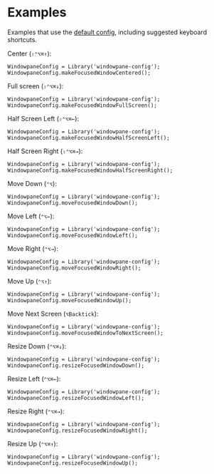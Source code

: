 # Examples

Examples that use the [default config](windowpane-config.js), including suggested keyboard shortcuts.

Center (`⇧⌃⌥⌘↑`):

	WindowpaneConfig = Library('windowpane-config');
	WindowpaneConfig.makeFocusedWindowCentered();

Full screen (`⇧⌃⌥⌘↓`):

	WindowpaneConfig = Library('windowpane-config');
	WindowpaneConfig.makeFocusedWindowFullScreen();

Half Screen Left (`⇧⌃⌥⌘←`):

	WindowpaneConfig = Library('windowpane-config');
	WindowpaneConfig.makeFocusedWindowHalfScreenLeft();

Half Screen Right (`⇧⌃⌥⌘→`):

	WindowpaneConfig = Library('windowpane-config');
	WindowpaneConfig.makeFocusedWindowHalfScreenRight();

Move Down (`⌃⌥`):

	WindowpaneConfig = Library('windowpane-config');
	WindowpaneConfig.moveFocusedWindowDown();

Move Left (`⌃⌥←`):

	WindowpaneConfig = Library('windowpane-config');
	WindowpaneConfig.moveFocusedWindowLeft();

Move Right (`⌃⌥→`):

	WindowpaneConfig = Library('windowpane-config');
	WindowpaneConfig.moveFocusedWindowRight();

Move Up (`⌃⌥↑`):

	WindowpaneConfig = Library('windowpane-config');
	WindowpaneConfig.moveFocusedWindowUp();

Move Next Screen (`⌥Backtick`):

	WindowpaneConfig = Library('windowpane-config');
	WindowpaneConfig.moveFocusedWindowToNextScreen();

Resize Down (`⌃⌥⌘↓`):

	WindowpaneConfig = Library('windowpane-config');
	WindowpaneConfig.resizeFocusedWindowDown();

Resize Left (`⌃⌥⌘←`):

	WindowpaneConfig = Library('windowpane-config');
	WindowpaneConfig.resizeFocusedWindowLeft();

Resize Right (`⌃⌥⌘→`):

	WindowpaneConfig = Library('windowpane-config');
	WindowpaneConfig.resizeFocusedWindowRight();

Resize Up (`⌃⌥⌘↑`):

	WindowpaneConfig = Library('windowpane-config');
	WindowpaneConfig.resizeFocusedWindowUp();
